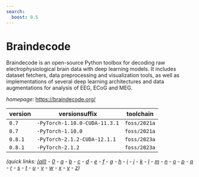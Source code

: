 ```yaml
---
search:
  boost: 0.5
---
```

# Braindecode

Braindecode is an open-source Python toolbox for decoding raw electrophysiological brain data with deep learning models. It includes dataset fetchers, data preprocessing and visualization tools, as well as implementations of several deep learning architectures and data augmentations for analysis of EEG, ECoG and MEG.

*homepage*: <https://braindecode.org/>

version | versionsuffix | toolchain
--------|---------------|----------
``0.7`` | ``-PyTorch-1.10.0-CUDA-11.3.1`` | ``foss/2021a``
``0.7`` | ``-PyTorch-1.10.0`` | ``foss/2021a``
``0.8.1`` | ``-PyTorch-2.1.2-CUDA-12.1.1`` | ``foss/2023a``
``0.8.1`` | ``-PyTorch-2.1.2`` | ``foss/2023a``


*(quick links: [(all)](../index.md) - [0](../0/index.md) - [a](../a/index.md) - [b](../b/index.md) - [c](../c/index.md) - [d](../d/index.md) - [e](../e/index.md) - [f](../f/index.md) - [g](../g/index.md) - [h](../h/index.md) - [i](../i/index.md) - [j](../j/index.md) - [k](../k/index.md) - [l](../l/index.md) - [m](../m/index.md) - [n](../n/index.md) - [o](../o/index.md) - [p](../p/index.md) - [q](../q/index.md) - [r](../r/index.md) - [s](../s/index.md) - [t](../t/index.md) - [u](../u/index.md) - [v](../v/index.md) - [w](../w/index.md) - [x](../x/index.md) - [y](../y/index.md) - [z](../z/index.md))*

